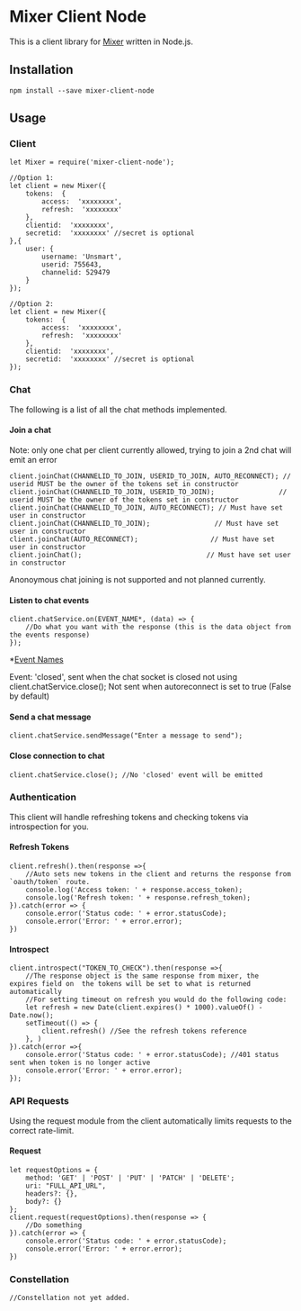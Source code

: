 # Mixer Client Node
This is a client library for [Mixer](https://mixer.com/) written in Node.js.

## Installation
```
npm install --save mixer-client-node
```
## Usage
### Client
```
let Mixer = require('mixer-client-node');

//Option 1:
let client = new Mixer({
	tokens:  {
		access:  'xxxxxxxx',
		refresh:  'xxxxxxxx'
	},
	clientid:  'xxxxxxxx',
	secretid:  'xxxxxxxx' //secret is optional
},{
	user: {
		username: 'Unsmart',
		userid: 755643,
		channelid: 529479
	}
});

//Option 2:
let client = new Mixer({
	tokens:  {
		access:  'xxxxxxxx',
		refresh:  'xxxxxxxx'
	},
	clientid:  'xxxxxxxx',
	secretid:  'xxxxxxxx' //secret is optional
});
```

### Chat
The following is a list of all the chat methods implemented.

####  Join a chat
Note: only one chat per client currently allowed, trying to join a 2nd chat will emit an error
```
client.joinChat(CHANNELID_TO_JOIN, USERID_TO_JOIN, AUTO_RECONNECT); // userid MUST be the owner of the tokens set in constructor
client.joinChat(CHANNELID_TO_JOIN, USERID_TO_JOIN);                // userid MUST be the owner of the tokens set in constructor
client.joinChat(CHANNELID_TO_JOIN, AUTO_RECONNECT); // Must have set user in constructor
client.joinChat(CHANNELID_TO_JOIN);                // Must have set user in constructor
client.joinChat(AUTO_RECONNECT);                  // Must have set user in constructor
client.joinChat();                               // Must have set user in constructor
```
Anonoymous chat joining is not supported and not planned currently.

#### Listen to chat events
```
client.chatService.on(EVENT_NAME*, (data) => {
	//Do what you want with the response (this is the data object from the events response)
}); 
```
*[Event Names](https://dev.mixer.com/reference/chat/events)

Event: 'closed', sent when the chat socket is closed not using client.chatService.close(); 
Not sent when autoreconnect is set to true (False by default)

#### Send a chat message
```
client.chatService.sendMessage("Enter a message to send");
```

#### Close connection to chat
```
client.chatService.close(); //No 'closed' event will be emitted
```

### Authentication
This client will handle refreshing tokens and checking  tokens via introspection for you.
#### Refresh Tokens
```
client.refresh().then(response =>{
	//Auto sets new tokens in the client and returns the response from `oauth/token` route.
	console.log('Access token: ' + response.access_token);
	console.log('Refresh token: ' + response.refresh_token);
}).catch(error => {
	console.error('Status code: ' + error.statusCode);
	console.error('Error: ' + error.error);
})
```
#### Introspect
```
client.introspect("TOKEN_TO_CHECK").then(response =>{
	//The response object is the same response from mixer, the  expires field on  the tokens will be set to what is returned automatically
	//For setting timeout on refresh you would do the following code:
	let refresh = new Date(client.expires() * 1000).valueOf() - Date.now();
	setTimeout(() => {
		client.refresh() //See the refresh tokens reference
	}, )
}).catch(error =>{
	console.error('Status code: ' + error.statusCode); //401 status sent when token is no longer active
	console.error('Error: ' + error.error);
});
```

### API Requests
Using the request module from the client automatically limits requests to the correct rate-limit.
#### Request
```
let requestOptions = {
	method: 'GET' | 'POST' | 'PUT' | 'PATCH' | 'DELETE';
	uri: "FULL_API_URL",
	headers?: {},
	body?: {}
};
client.request(requestOptions).then(response => {
	//Do something
}).catch(error => {
	console.error('Status code: ' + error.statusCode);
	console.error('Error: ' + error.error);
})
```

### Constellation
```
//Constellation not yet added.
```

